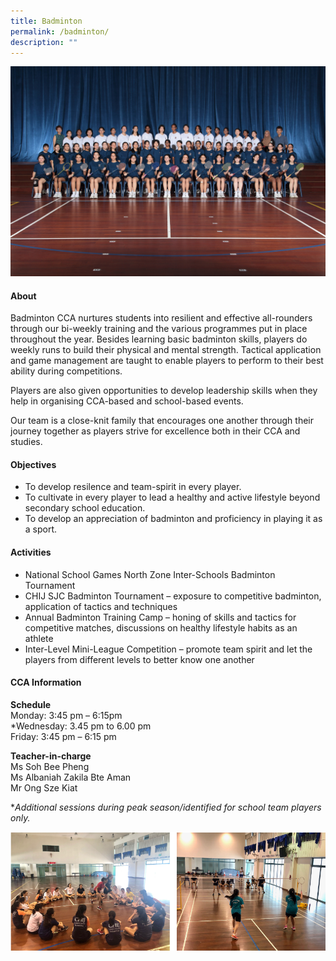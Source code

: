 ```yaml
---
title: Badminton
permalink: /badminton/
description: ""
---
```

![](/images/CCA/2023/badminton.jpg)

#### **About**


Badminton CCA nurtures students into resilient and effective all-rounders through our bi-weekly training and the various programmes put in place throughout the year. Besides learning basic badminton skills, players do weekly runs to build their physical and mental strength. Tactical application and game management are taught to enable players to perform to their best ability during competitions.

  

Players are also given opportunities to develop leadership skills when they help in organising CCA-based and school-based events.

  

Our team is a close-knit family that encourages one another through their journey together as players strive for excellence both in their CCA and studies.

#### **Objectives**


*   To develop resilence and team-spirit in every player.
*   To cultivate in every player to lead a healthy and active lifestyle beyond secondary school education.
*   To develop an appreciation of badminton and proficiency in playing it as a sport.

#### **Activities**


*   National School Games North Zone Inter-Schools Badminton Tournament
*   CHIJ SJC Badminton Tournament – exposure to competitive badminton, application of tactics and techniques
*   Annual Badminton Training Camp – honing of skills and tactics for competitive matches, discussions on healthy lifestyle habits as an athlete
*   Inter-Level Mini-League Competition – promote team spirit and let the players from different levels to better know one another

#### **CCA Information**

**Schedule**        
<br>Monday: 3:45 pm – 6:15pm
<br>*Wednesday: 3.45 pm to 6.00 pm
<br>Friday: 3:45 pm – 6:15 pm<br>

**Teacher-in-charge**
<br>Ms Soh Bee Pheng <br> Ms Albaniah Zakila Bte Aman<br>Mr Ong Sze Kiat<br>

  
**Additional sessions during peak season/identified for school team players only.*

![](/images/CCA/Physical%20Sports/Badminton/B2.png)
